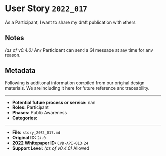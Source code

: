 
# User Story `2022_017` #

As a Participant, I want to share my draft publication with others

## Notes ##

*(as of v0.4.0)*
Any Participant can send a GI message at any time for any reason.


## Metadata ##

Following is additional information compiled from our original design materials.
We are including it here for future reference and traceability.

---

- **Potential future process or service:** nan
- **Roles:** Participant
- **Phases:** Public Awareness
- **Categories:** 

---

- **File:** `story_2022_017.md`
- **Original ID:** `24.0`
- **2022 Whitepaper ID:** `CVD-API-013-24`
- **Support Level:** *(as of v0.4.0)* Allowed
